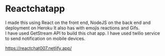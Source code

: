 # Reactchatapp

 I made this using React on the front end, NodeJS on the back end and deployment on Heroku It also has with emojis reactions and Gifs.               
 I have used GetStream API to build this chat app. I have used twilio service to send notification on mobile devices.     

https://reactchat007.netlify.app/ 
